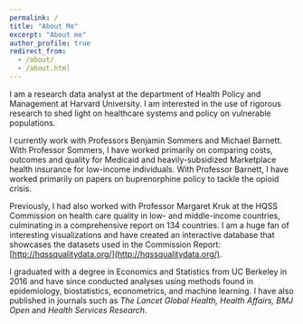 ```yaml
---
permalink: /
title: "About Me"
excerpt: "About me"
author_profile: true
redirect_from: 
  - /about/
  - /about.html
---
```


I am a research data analyst at the department of Health Policy and Management at Harvard University. I am interested in the use of rigorous research to shed light on healthcare systems and policy on vulnerable populations. 

I currently work with Professors Benjamin Sommers and Michael Barnett. With Professor Sommers, I have worked primarily on comparing costs, outcomes and quality for Medicaid and heavily-subsidized Marketplace health insurance for low-income individuals. With Professor Barnett, I have worked primarily on papers on buprenorphine policy to tackle the opioid crisis. 

Previously, I had also worked with Professor Margaret Kruk at the HQSS Commission on health care quality in low- and middle-income countries, culminating in a comprehensive report on 134 countries. I am a huge fan of interesting visualizations and have created an interactive database that showcases the datasets used in the Commission Report: [http://hqssqualitydata.org/](http://hqssqualitydata.org/). 

I graduated with a degree in Economics and Statistics from UC Berkeley in 2016 and have since conducted analyses using methods found in epidemiology, biostatistics, econometrics, and machine learning. I have also published in journals such as *The Lancet Global Health, Health Affairs, BMJ Open* and *Health Services Research*. 
